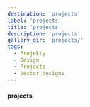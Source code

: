 ```yaml
---
destination: 'projects'
label: 'projects'
title: 'projects'
description: 'projects'
gallery_dir: 'projects/'
tags:
  - Projekty
  - Design
  - Projects
  - Vector designs
---
```


#### projects

